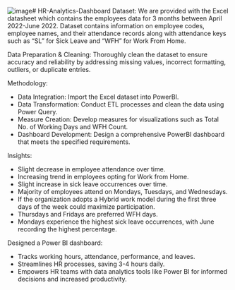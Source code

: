 ![image](https://github.com/user-attachments/assets/d7c85a85-fe16-4fb1-820a-1bdd29291778)# HR-Analytics-Dashboard
Dataset:
We are provided with the Excel datasheet which contains the employees data for 3 months between April 2022-June 2022. Dataset contains information on employee codes, employee names, and their attendance records along with attendance keys such as “SL” for Sick Leave and “WFH” for Work From Home.

Data Preparation & Cleaning:
Thoroughly clean the dataset to ensure accuracy and reliability by addressing missing values, incorrect formatting, outliers, or duplicate entries.

Methodology:
- Data Integration: Import the Excel dataset into PowerBI.
- Data Transformation: Conduct ETL processes and clean the data using Power Query.
- Measure Creation: Develop measures for visualizations such as Total No. of Working Days and WFH Count.
- Dashboard Development: Design a comprehensive PowerBI dashboard that meets the specified requirements.

Insights:
- Slight decrease in employee attendance over time.
- Increasing trend in employees opting for Work from Home.
- Slight increase in sick leave occurrences over time.
- Majority of employees attend on Mondays, Tuesdays, and Wednesdays.
- If the organization adopts a Hybrid work model during the first three days of the week could maximize participation.
- Thursdays and Fridays are preferred WFH days.
- Mondays experience the highest sick leave occurrences, with June recording the highest percentage.

Designed a Power BI dashboard:
- Tracks working hours, attendance, performance, and leaves.
- Streamlines HR processes, saving 3-4 hours daily.
- Empowers HR teams with data analytics tools like Power BI for informed decisions and increased productivity.
